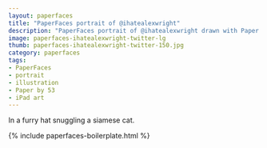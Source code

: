 ```yaml
---
layout: paperfaces
title: "PaperFaces portrait of @ihatealexwright"
description: "PaperFaces portrait of @ihatealexwright drawn with Paper by 53 on an iPad."
image: paperfaces-ihatealexwright-twitter-lg
thumb: paperfaces-ihatealexwright-twitter-150.jpg
category: paperfaces
tags: 
- PaperFaces
- portrait
- illustration
- Paper by 53
- iPad art
---
```


In a furry hat snuggling a siamese cat.

{% include paperfaces-boilerplate.html %}
